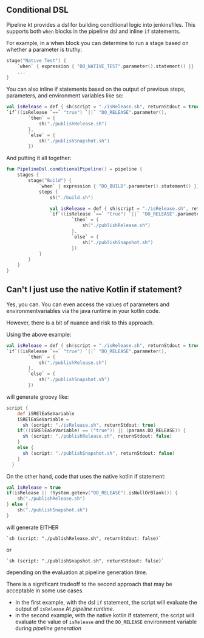 ## Conditional DSL

Pipeline kt provides a dsl for building conditional logic into jenkinsfiles.  This supports both `when` blocks in
the pipeline dsl and inline `if` statements.

For example, in a when block you can determine to run a stage based on whether a parameter is truthy:
```kotlin
stage("Native Test") {
    `when` { expression { "DO_NATIVE_TEST".parameter().statement() }}
    ...
}
```

You can also inline if statements based on the output of previous steps, parameters, and environment variables like so:

```kotlin
val isRelease = def { sh(script = "./isRelease.sh", returnStdout = true) }
`if`((isRelease `==` "true") `||` "DO_RELEASE".parameter(),
        `then` = {
            sh("./publishRelease.sh")
        },
        `else` = {
            sh("./publishSnapshot.sh")
        })
```


And putting it all together:

```kotlin
fun PipelineDsl.conditionalPipeline() = pipeline {
    stages {
        stage("Build") {
            `when` { expression { "DO_BUILD".parameter().statement() }}
            steps {
                sh("./build.sh")

                val isRelease = def { sh(script = "./isRelease.sh", returnStdout = true) }
                `if`((isRelease `==` "true") `||` "DO_RELEASE".parameter(),
                        `then` = {
                            sh("./publishRelease.sh")
                        },
                        `else` = {
                            sh("./publishSnapshot.sh")
                        })
            }
        }
    }
}
```

## Can't I just use the native Kotlin if statement?

Yes, you can.  You can even access the values of parameters and environmentvariables via the java runtime in your kotlin code.

However, there is a bit of nuance and risk to this approach.

Using the above example:

```kotlin
val isRelease = def { sh(script = "./isRelease.sh", returnStdout = true) }
`if`((isRelease `==` "true") `||` "DO_RELEASE".parameter(),
        `then` = {
            sh("./publishRelease.sh")
        },
        `else` = {
            sh("./publishSnapshot.sh")
        })
```

will generate groovy like:

```groovy
script {
    def iSRElEaSeVariable
    iSRElEaSeVariable =
      sh (script: "./isRelease.sh", returnStdout: true)
    if(((iSRElEaSeVariable) == ("true")) || (params.DO_RELEASE)) {
      sh (script: "./publishRelease.sh", returnStdout: false)
    }
    else {
      sh (script: "./publishSnapshot.sh", returnStdout: false)
    }
  }
```

On the other hand, code that uses the native kotlin if statement:

```kotlin
val isRelease = true
if(isRelease || !System.getenv("DO_RELEASE").isNullOrBlank()) {
    sh("./publishRelease.sh")
} else {
    sh("./publishSnapshot.sh")
}
```

will generate EITHER

    `sh (script: "./publishRelease.sh", returnStdout: false)`

or

    `sh (script: "./publishSnapshot.sh", returnStdout: false)`

depending on the evaluation at pipeline generation time.

There is a significant tradeoff to the second approach that may be acceptable in some use cases.  
* In the first example, with the dsl `if` statement, the script will evaluate the output of `isRelease` At *pipeline runtime*.
* in the second example, with the native kotlin if statement, the script will evaluate the value of `isRelease` and the `DO_RELEASE` environment variable during *pipeline generation*